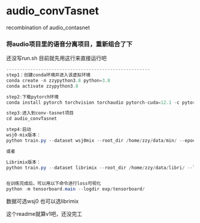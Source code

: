 # audio_convTasnet

recombination of audio_contasnet
### 将audio项目里的语音分离项目，重新组合了下
还没写run.sh
目前就先用这行来直接运行吧
```java
------------------------------------------------------
step1：创建conda环境并进入该虚拟环境
conda create -n zzypython3.8 python=3.8
conda activate zzypython3.8

step2:下载pytorch环境
conda install pytorch torchvision torchaudio pytorch-cuda=12.1 -c pytorch -c nvidia

step3:进入到conv-tasnet项目
cd audio_convTasnet

step4:启动
wsj0-mix版本：
python train.py --dataset wsj0mix --root_dir /home/zzy/data/min/ --epochs 160 --batch_size 16 --resume /home/zzy/audio_convTasnet/exp/model/epoch_0.pt --tensorboard_dir /home/zzy/audio_convTasnet/exp/tensorboard

或者

Librimix版本：
python train.py --dataset librimix --root_dir /home/zzy/data/libri/ --librimix-task sep_clean --librimix-tr-split train-100 --epochs 120 --batch_size 16  --tensorboard_dir /home/zzy/audio_convTasnet/exp/tensorboard


在训练完成后，可以用以下命令进行loss可视化
python -m tensorboard.main --logdir exp/tensorboard/
```
数据可选wsj0 也可以选librimix

这个readme就算v1吧，还没完工
